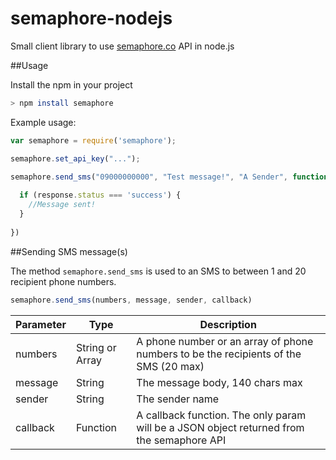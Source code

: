 # semaphore-nodejs
Small client library to use [semaphore.co](http://semaphore.co) API in node.js

##Usage

Install the npm in your project

```bash
> npm install semaphore
```

Example usage:

```javascript
var semaphore = require('semaphore');

semaphore.set_api_key("...");

semaphore.send_sms("09000000000", "Test message!", "A Sender", function(response) {
  
  if (response.status === 'success') {
    //Message sent!
  }
  
})
```

##Sending SMS message(s)

The method `semaphore.send_sms` is used to an SMS to between 1 and 20 recipient phone numbers.

```javascript
semaphore.send_sms(numbers, message, sender, callback)
```

| Parameter   | Type             | Description |
| ----------- | ---------------- | --------------------- |
| numbers     | String or Array  | A phone number or an array of phone numbers to be the recipients of the SMS (20 max) |
| message     | String           | The message body, 140 chars max |
| sender      | String           | The sender name |
| callback    | Function         | A callback function. The only param will be a JSON object returned from the semaphore API |
